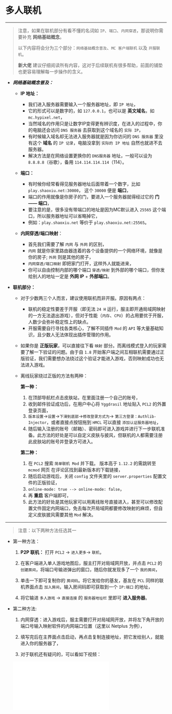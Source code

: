 # 多人联机

---

> 注意，如果在联机部分有看不懂的名词如 `IP`、`端口`、`内网穿透`，那说明你需要补充 **网络基础概念**。
>
> 以下内容将会分为三个部分：`网络基础概念普及`、`MC 客户端联机` 以及 `开服联机`。
>
> **新大佬** 建议仔细阅读所有内容，这对于后续联机有很多帮助，前面的铺垫也更容易理解每一步操作的含义。
>

- ***网络基础概念普及：***

  - **IP 地址：**

      - 我们进入服务器需要输入一个服务器地址，即 `IP 地址`，
      - 它的形式可以是数字的，如 `127.0.0.1`，也可以是 **英文域名**，如 `mc.hypixel.net`，
      - 当然域名的作用只是让数字IP变得更有辨识度，在进入的过程中，你的电脑还会访问 `DNS 服务器` 去获取到这个域名的 `实际 IP`，
      - 有时候输入域名却无法进入服务器就是因为你访问的 `DNS 服务器` 里没有这个 **域名** 的 `IP 记录`，电脑没拿到 `实际的 IP 地址` 自然也就进不去服务器。
      - 解决方法是在网络设置更换你的 `DNS服务器` 地址，一般可以设为 `8.8.8.8`（谷歌），备用 `114.114.114.114`（114）。

  - **端口：**

      - 有时候你经常看得见服务器地址后面带着一个数字，比如 `play.shaoxiu.net:30000`， 这个 `30000` 便是 **端口**，
      - 端口的作用就像是你房子的门，要进入一个服务器就得经过它的 **门 —— 端口**，
      - 要注意的是，很多没有带端口的地址是因为MC默认进入 `25565` 这个端口，所以服务器地址可以省略掉它，
      - 例如：`play.shaoxiu.net` 等价于 `play.shaoxiu.net:25565`。

  - **内网穿透/端口映射**：

      - 首先我们需要了解 `内网` 与 `外网` 的区别，
      - `内网` 就是你家里路由器连着的各个设备提供的一个网络环境，就像是你的房子; `外网` 则是其他的房子，
      - `内网穿透/端口映射` 即把家门打开，这样外人就能进来，
      - 你可以自由控制内部的哪个端口 `穿透/映射` 到外部的哪个端口，但你发给别人的地址一定是 **外网 IP** + **外部端口**。


- **联机部分：**

    - 对于少数两三个人而言，建议使用联机而非开服。原因有两点：
        - 联机的稳定性要差于开服（即无法 `24 H` 运行，服主即开通局域网映射的一方无法退出游戏），但对于性能（`内存`、`CPU`）的占用要优于开服，人数少会弥补稳定性上的缺点。
        - 开服需要自行寻找各类核心，了解不同插件 `Mod` 的 `API` 等大量基础知识，且少数人无法体现出插件管理的作用。

    - 如果你是 **正版玩家**，可以直接往下看 `映射` 部分。而离线模式登入的玩家需要了解一下验证的问题。由于自 `1.8` 开始客户端之间互相联机需要通过正版验证，我们需要想办法绕过这个验证才能进入游戏，否则映射成功也无法进入游戏。

    - 离线玩家绕过正版的方法有两种：

      **第一种：**

        1. 在顶部导航栏点击皮肤站，在里面注册一个自己的账号，
        2. 收到邮件验证成功后，在用户中心将 `Yggdrasil` 地址贴入 `PCL2` 的外置登录页面，
        3. `版本设置`->`设置`->`下滑到底部`->`修改登录方式为`-> `第三方登录：Authlib-Injector`，或者直接点按钮拖到 `HMCL` 可以直接 `添加认证服务器地址`，
        4. 随后输入注册的账号（邮箱）、密码即可进入游戏并进行下一步联机准备。此方法的好处是可以自定义皮肤与披风，但联机的人都需要注册此皮肤站的账号并登录方可进入。

      **第二种：**

        1. 在 `PCL2` 搜索 `简单联机 Mod` 并下载。 版本高于 `1.12.2` 的需跳转至 `mcmod` 网页 在评论区找到最新版本的下载链接，
        2. 随后启动游戏后，关闭 `config` 文件夹里的 `server.properties` 配置文件的正版验证，
        3. `online-mode: true --> online-mode: false`，
        4. 再 **重启** 客户端即可，
        5. 此方法的好处是其他玩家可以用离线账号直接进入，甚至可以修改配置文件固定内网端口，免去每次开局域网都要修改映射的麻烦，但自定义皮肤披风需要其他 `Mod` 解决。

---

> 注意：以下两种方法任选其一

- 第一种方法：

    1. **P2P 联机：** 打开 `PCL2` -> `进入更多`-> `联机`，

    2. 在客户端进入单人游戏地图后，服主打开对局域网开放，并点击 `PCL2` 的 `创建房间`，将端口号输进弹出的窗口，随后你就发现多了一个 `我的房间`，

    3. 单击一下即可复制你的 `房间码`。将它发给你的基友，基友在 `PCL` 同样的联机界面点击 `加入房间`，输入房间码即可获取到一个 `IP:端口` 的地址，

    4. 将它输进 `多人游戏` -> `直接连接` 的 `服务器地址栏` 里即可 **进入服务器**。

- 第二种方法:

    1. 内网穿透：进入游戏后，服主需要打开对局域网开放，并将左下角开放的端口号输入映射软件的内网端口位置（这里以 Netplus 为例），

    2. 填写完后在主界面点击启动，再点击复制连接地址，把它发给别人，就能进入你的服务器了，

    3. 对于联机还有疑问的，可以看如下视频：

  <iframe src="//player.bilibili.com/player.html?bvid=BV15E411p7bK&cid=161122177&page=1" scrolling="no" border="0" frameborder="no" framespacing="0"></iframe>

